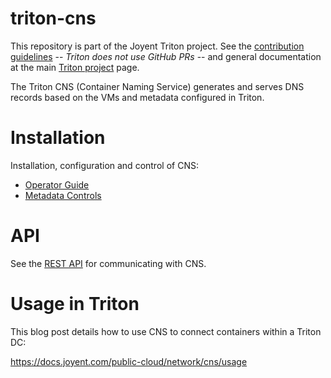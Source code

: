 <!--
    This Source Code Form is subject to the terms of the Mozilla Public
    License, v. 2.0. If a copy of the MPL was not distributed with this
    file, You can obtain one at http://mozilla.org/MPL/2.0/.
-->

<!--
    Copyright (c) 2017, Joyent, Inc.
-->

# triton-cns

This repository is part of the Joyent Triton project. See the [contribution
guidelines](https://github.com/joyent/triton/blob/master/CONTRIBUTING.md) --
*Triton does not use GitHub PRs* -- and general documentation at the main
[Triton project](https://github.com/joyent/triton) page.

The Triton CNS (Container Naming Service) generates and serves DNS records
based on the VMs and metadata configured in Triton.

# Installation

Installation, configuration and control of CNS:

* [Operator Guide](docs/operator-guide.md)
* [Metadata Controls](docs/metadata.md)

# API

See the [REST API](docs/index.md) for communicating with CNS.

# Usage in Triton

This blog post details how to use CNS to connect containers within a Triton DC:

https://docs.joyent.com/public-cloud/network/cns/usage

